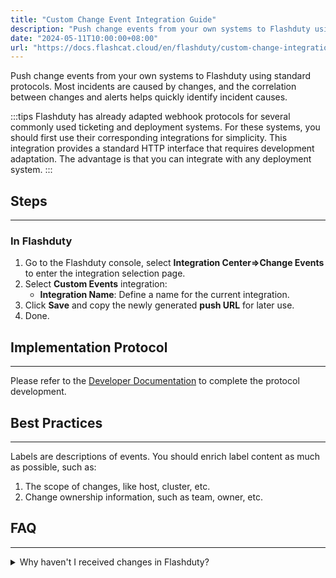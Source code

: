 ```yaml
---
title: "Custom Change Event Integration Guide"
description: "Push change events from your own systems to Flashduty using standard protocols. Most incidents are caused by changes, and the correlation between changes and alerts helps quickly identify incident causes."
date: "2024-05-11T10:00:00+08:00"
url: "https://docs.flashcat.cloud/en/flashduty/custom-change-integration-guide"
---
```


Push change events from your own systems to Flashduty using standard protocols. Most incidents are caused by changes, and the correlation between changes and alerts helps quickly identify incident causes.

:::tips
Flashduty has already adapted webhook protocols for several commonly used ticketing and deployment systems. For these systems, you should first use their corresponding integrations for simplicity. This integration provides a standard HTTP interface that requires development adaptation. The advantage is that you can integrate with any deployment system.
:::

## Steps
---

### In Flashduty

  1. Go to the Flashduty console, select **Integration Center=>Change Events** to enter the integration selection page.
  2. Select **Custom Events** integration:
        - **Integration Name**: Define a name for the current integration.
  3. Click **Save** and copy the newly generated **push URL** for later use.
  4. Done.


## Implementation Protocol
--- 

Please refer to the [Developer Documentation](https://developer.flashcat.cloud/en/flashduty/custom-change) to complete the protocol development.

## Best Practices
---

Labels are descriptions of events. You should enrich label content as much as possible, such as:
1. The scope of changes, like host, cluster, etc.
1. Change ownership information, such as team, owner, etc.

## FAQ
---

<details>
  <summary>Why haven't I received changes in Flashduty?</summary>

  #### In Flashduty
  
  1. Check if the integration shows **Latest Event Time**? If not, it means Flashduty hasn't received any pushes, prioritize checking your system first.

  #### In Your System

  1. Confirm that your request URL exactly matches the URL in the integration details.
  2. Verify that your service can access the internet domain api.flashcat.cloud. If not, you need to enable internet access for your server or specifically allow access to Flashduty's domain.
  3. Print the response from Flashduty service to check for any specific messages.

  If you still can't identify the root cause after following these steps, please contact us with the **request_id** from the request response.
    
</details>


